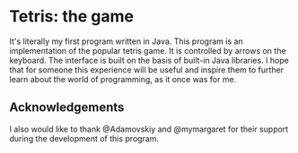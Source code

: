 # Tetris: the game
It's literally my first program written in Java.
This program is an implementation of the popular tetris game. It is controlled by arrows on the keyboard. The interface is built on the basis of built-in Java libraries.
I hope that for someone this experience will be useful and inspire them to further learn about the world of programming, as it once was for me.

## Acknowledgements
I also would like to thank @Adamovskiy and @mymargaret for their support during the development of this program.
